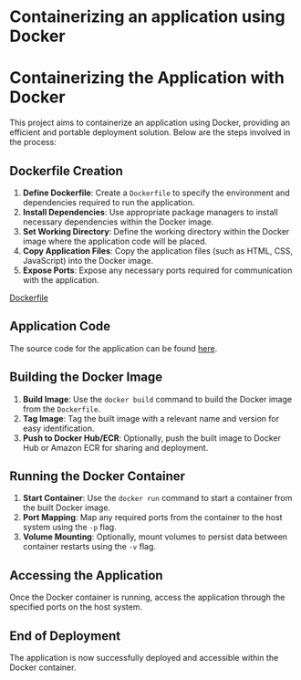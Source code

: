 # Containerizing an application using Docker

# Containerizing the Application with Docker

This project aims to containerize an application using Docker, providing an efficient and portable deployment solution. Below are the steps involved in the process:

## Dockerfile Creation

1. **Define Dockerfile**: Create a `Dockerfile` to specify the environment and dependencies required to run the application.
2. **Install Dependencies**: Use appropriate package managers to install necessary dependencies within the Docker image.
3. **Set Working Directory**: Define the working directory within the Docker image where the application code will be placed.
4. **Copy Application Files**: Copy the application files (such as HTML, CSS, JavaScript) into the Docker image.
5. **Expose Ports**: Expose any necessary ports required for communication with the application.

[Dockerfile](link-to-your-Dockerfile)

## Application Code

The source code for the application can be found [here](link-to-your-application-code).

## Building the Docker Image

1. **Build Image**: Use the `docker build` command to build the Docker image from the `Dockerfile`.
2. **Tag Image**: Tag the built image with a relevant name and version for easy identification.
3. **Push to Docker Hub/ECR**: Optionally, push the built image to Docker Hub or Amazon ECR for sharing and deployment.

## Running the Docker Container

1. **Start Container**: Use the `docker run` command to start a container from the built Docker image.
2. **Port Mapping**: Map any required ports from the container to the host system using the `-p` flag.
3. **Volume Mounting**: Optionally, mount volumes to persist data between container restarts using the `-v` flag.

## Accessing the Application

Once the Docker container is running, access the application through the specified ports on the host system.

## End of Deployment

The application is now successfully deployed and accessible within the Docker container.



